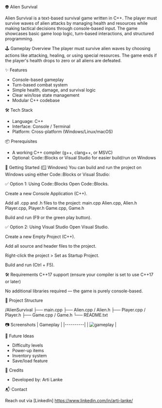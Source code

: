 👽 Alien Survival

Alien Survival is a text-based survival game written in C++. The player must survive waves of alien attacks by managing health and resources while making tactical decisions through console-based input. The game showcases basic game loop logic, turn-based interactions, and structured programming.

🕹️ Gameplay Overview
The player must survive alien waves by choosing actions like attacking, healing, or using special resources. The game ends if the player's health drops to zero or all aliens are defeated.

✨ Features

- Console-based gameplay
- Turn-based combat system
- Simple health, damage, and survival logic
- Clear win/lose state management
- Modular C++ codebase

🛠️ Tech Stack

- Language: C++
- Interface: Console / Terminal
- Platform: Cross-platform (Windows/Linux/macOS)

📦 Prerequisites

- A working C++ compiler (g++, clang++, or MSVC)
- Optional: Code::Blocks or Visual Studio for easier build/run on Windows

🚀 Getting Started (🪟 Windows)
You can build and run the project on Windows using either Code::Blocks or Visual Studio:

✅ Option 1: Using Code::Blocks
Open Code::Blocks.

Create a new Console Application (C++).

Add all .cpp and .h files to the project:
main.cpp
Alien.cpp, Alien.h
Player.cpp, Player.h
Game.cpp, Game.h

Build and run (F9 or the green play button).

✅ Option 2: Using Visual Studio
Open Visual Studio.

Create a new Empty Project (C++).

Add all source and header files to the project.

Right-click the project > Set as Startup Project.

Build and run (Ctrl + F5).

🛠 Requirements
C++17 support (ensure your compiler is set to use C++17 or later)

No additional libraries required — the game is purely console-based.

📁 Project Structure

/AlienSurvival
├── main.cpp
├── Alien.cpp / Alien.h
├── Player.cpp / Player.h
├── Game.cpp / Game.h
└── README.txt

📷 Screenshots
| Gameplay |
|----------|
| ![gameplay](screenshots/gameplay.jpg) |


🧠 Future Ideas

- Difficulty levels
- Power-up items
- Inventory system
- Save/load feature

🙌 Credits

- Developed by: Arti Lanke

📬 Contact

Reach out via [LinkedIn] https://www.linkedin.com/in/arti-lanke/
